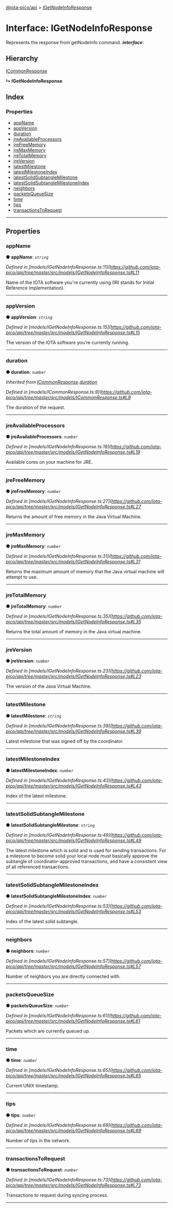 [@iota-pico/api](../README.md) > [IGetNodeInfoResponse](../interfaces/igetnodeinforesponse.md)

# Interface: IGetNodeInfoResponse

Represents the response from getNodeInfo command.
*__interface__*: 

## Hierarchy

 [ICommonResponse](icommonresponse.md)

**↳ IGetNodeInfoResponse**

## Index

### Properties

* [appName](igetnodeinforesponse.md#appname)
* [appVersion](igetnodeinforesponse.md#appversion)
* [duration](igetnodeinforesponse.md#duration)
* [jreAvailableProcessors](igetnodeinforesponse.md#jreavailableprocessors)
* [jreFreeMemory](igetnodeinforesponse.md#jrefreememory)
* [jreMaxMemory](igetnodeinforesponse.md#jremaxmemory)
* [jreTotalMemory](igetnodeinforesponse.md#jretotalmemory)
* [jreVersion](igetnodeinforesponse.md#jreversion)
* [latestMilestone](igetnodeinforesponse.md#latestmilestone)
* [latestMilestoneIndex](igetnodeinforesponse.md#latestmilestoneindex)
* [latestSolidSubtangleMilestone](igetnodeinforesponse.md#latestsolidsubtanglemilestone)
* [latestSolidSubtangleMilestoneIndex](igetnodeinforesponse.md#latestsolidsubtanglemilestoneindex)
* [neighbors](igetnodeinforesponse.md#neighbors)
* [packetsQueueSize](igetnodeinforesponse.md#packetsqueuesize)
* [time](igetnodeinforesponse.md#time)
* [tips](igetnodeinforesponse.md#tips)
* [transactionsToRequest](igetnodeinforesponse.md#transactionstorequest)

---

## Properties

<a id="appname"></a>

###  appName

**● appName**: *`string`*

*Defined in [models/IGetNodeInfoResponse.ts:11](https://github.com/iota-pico/api/tree/master/src/models/IGetNodeInfoResponse.ts#L11*

Name of the IOTA software you're currently using (IRI stands for Initial Reference Implementation).

___
<a id="appversion"></a>

###  appVersion

**● appVersion**: *`string`*

*Defined in [models/IGetNodeInfoResponse.ts:15](https://github.com/iota-pico/api/tree/master/src/models/IGetNodeInfoResponse.ts#L15*

The version of the IOTA software you're currently running.

___
<a id="duration"></a>

###  duration

**● duration**: *`number`*

*Inherited from [ICommonResponse](icommonresponse.md).[duration](icommonresponse.md#duration)*

*Defined in [models/ICommonResponse.ts:9](https://github.com/iota-pico/api/tree/master/src/models/ICommonResponse.ts#L9*

The duration of the request.

___
<a id="jreavailableprocessors"></a>

###  jreAvailableProcessors

**● jreAvailableProcessors**: *`number`*

*Defined in [models/IGetNodeInfoResponse.ts:19](https://github.com/iota-pico/api/tree/master/src/models/IGetNodeInfoResponse.ts#L19*

Available cores on your machine for JRE.

___
<a id="jrefreememory"></a>

###  jreFreeMemory

**● jreFreeMemory**: *`number`*

*Defined in [models/IGetNodeInfoResponse.ts:27](https://github.com/iota-pico/api/tree/master/src/models/IGetNodeInfoResponse.ts#L27*

Returns the amount of free memory in the Java Virtual Machine.

___
<a id="jremaxmemory"></a>

###  jreMaxMemory

**● jreMaxMemory**: *`number`*

*Defined in [models/IGetNodeInfoResponse.ts:31](https://github.com/iota-pico/api/tree/master/src/models/IGetNodeInfoResponse.ts#L31*

Returns the maximum amount of memory that the Java virtual machine will attempt to use.

___
<a id="jretotalmemory"></a>

###  jreTotalMemory

**● jreTotalMemory**: *`number`*

*Defined in [models/IGetNodeInfoResponse.ts:35](https://github.com/iota-pico/api/tree/master/src/models/IGetNodeInfoResponse.ts#L35*

Returns the total amount of memory in the Java virtual machine.

___
<a id="jreversion"></a>

###  jreVersion

**● jreVersion**: *`number`*

*Defined in [models/IGetNodeInfoResponse.ts:23](https://github.com/iota-pico/api/tree/master/src/models/IGetNodeInfoResponse.ts#L23*

The version of the Java Virtual Machine.

___
<a id="latestmilestone"></a>

###  latestMilestone

**● latestMilestone**: *`string`*

*Defined in [models/IGetNodeInfoResponse.ts:39](https://github.com/iota-pico/api/tree/master/src/models/IGetNodeInfoResponse.ts#L39*

Latest milestone that was signed off by the coordinator.

___
<a id="latestmilestoneindex"></a>

###  latestMilestoneIndex

**● latestMilestoneIndex**: *`number`*

*Defined in [models/IGetNodeInfoResponse.ts:43](https://github.com/iota-pico/api/tree/master/src/models/IGetNodeInfoResponse.ts#L43*

Index of the latest milestone.

___
<a id="latestsolidsubtanglemilestone"></a>

###  latestSolidSubtangleMilestone

**● latestSolidSubtangleMilestone**: *`string`*

*Defined in [models/IGetNodeInfoResponse.ts:49](https://github.com/iota-pico/api/tree/master/src/models/IGetNodeInfoResponse.ts#L49*

The latest milestone which is solid and is used for sending transactions. For a milestone to become solid your local node must basically approve the subtangle of coordinator-approved transactions, and have a consistent view of all referenced transactions.

___
<a id="latestsolidsubtanglemilestoneindex"></a>

###  latestSolidSubtangleMilestoneIndex

**● latestSolidSubtangleMilestoneIndex**: *`number`*

*Defined in [models/IGetNodeInfoResponse.ts:53](https://github.com/iota-pico/api/tree/master/src/models/IGetNodeInfoResponse.ts#L53*

Index of the latest solid subtangle.

___
<a id="neighbors"></a>

###  neighbors

**● neighbors**: *`number`*

*Defined in [models/IGetNodeInfoResponse.ts:57](https://github.com/iota-pico/api/tree/master/src/models/IGetNodeInfoResponse.ts#L57*

Number of neighbors you are directly connected with.

___
<a id="packetsqueuesize"></a>

###  packetsQueueSize

**● packetsQueueSize**: *`number`*

*Defined in [models/IGetNodeInfoResponse.ts:61](https://github.com/iota-pico/api/tree/master/src/models/IGetNodeInfoResponse.ts#L61*

Packets which are currently queued up.

___
<a id="time"></a>

###  time

**● time**: *`number`*

*Defined in [models/IGetNodeInfoResponse.ts:65](https://github.com/iota-pico/api/tree/master/src/models/IGetNodeInfoResponse.ts#L65*

Current UNIX timestamp.

___
<a id="tips"></a>

###  tips

**● tips**: *`number`*

*Defined in [models/IGetNodeInfoResponse.ts:69](https://github.com/iota-pico/api/tree/master/src/models/IGetNodeInfoResponse.ts#L69*

Number of tips in the network.

___
<a id="transactionstorequest"></a>

###  transactionsToRequest

**● transactionsToRequest**: *`number`*

*Defined in [models/IGetNodeInfoResponse.ts:73](https://github.com/iota-pico/api/tree/master/src/models/IGetNodeInfoResponse.ts#L73*

Transactions to request during syncing process.

___

